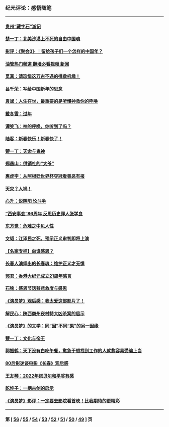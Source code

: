 ### 纪元评论：感悟随笔
---
#### [贵州“藏字石”游记](../../pages/nsc1035/n13923310.md?02140330) 
#### [楚一丁：北美沙漠上不死的自由中国魂](../../pages/nsc1035/n13921879.md?02140330) 
#### [影评：《聚会3》｜留给孩子们一个怎样的中国年？](../../pages/nsc1035/n13919652.md?02140330) 
#### [油管热门频道 翻墙必看视频 新闻](ok?02140330)
#### [觅真：请珍惜这万古不遇的得救机缘！](../../pages/nsc1035/n13917157.md?02140330) 
#### [吕千荣：写给中国新年的思念](../../pages/nsc1035/n13915103.md?02140330) 
#### [袁斌：人生在世，最重要的是听懂神救你的呼唤](../../pages/nsc1035/n13914636.md?02140330) 
#### [戴冬雪：过年](../../pages/nsc1035/n13913311.md?02140330) 
#### [谭笑飞：神的呼唤，你听到了吗？](../../pages/nsc1035/n13912603.md?02140330) 
#### [陆客：新春快乐！新春快了！](../../pages/nsc1035/n13911771.md?02140330) 
#### [楚一丁：天命与鬼神](../../pages/nsc1035/n13904371.md?02140330) 
#### [郑愚山：供销社的“大爷”](../../pages/nsc1035/n13904409.md?02140330) 
#### [惠虎宇：从阿根廷世界杯夺冠看善恶有报](../../pages/nsc1035/n13889438.md?02140330) 
#### [天灾？人祸！](../../pages/nsc1035/n13900104.md?02140330) 
#### [心升：说阴阳 论斗争](../../pages/nsc1035/n13885189.md?02140330) 
#### [“西安事变”86周年 反思历史罪人张学良](../../pages/nsc1035/n13882019.md?02140330) 
#### [东方觉：危难之中见人性](../../pages/nsc1035/n13881549.md?02140330) 
#### [文韬：江泽民之死，预示正义审判即将上演](../../pages/nsc1035/n13877698.md?02140330) 
#### [【名家专栏】向谁感恩？](../../pages/nsc1035/n13873797.md?02140330) 
#### [长春人演绎出的长春魂：维护正义才无惧](../../pages/nsc1035/n13871764.md?02140330) 
#### [郭君：香港大纪元成立21周年感言](../../pages/nsc1035/n13871269.md?02140330) 
#### [石铭：感恩节话慈悲救度与感恩](../../pages/nsc1035/n13869863.md?02140330) 
#### [《演员梦》观后感：我太爱这部影片了！](../../pages/nsc1035/n13866783.md?02140330) 
#### [解民心：陕西商州夜村特大凶杀案的启示](../../pages/nsc1035/n13865339.md?02140330) 
#### [《演员梦》的文学：同“因”不同“果”的另一因缘](../../pages/nsc1035/n13863930.md?02140330) 
#### [楚一丁：文化与帝王](../../pages/nsc1035/n13863143.md?02140330) 
#### [郭振鹤：天下没有白吃午餐，愈急于想找到工作的人就愈容易受骗上当](../../pages/nsc1035/n13860772.md?02140330) 
#### [80后影迷谈电影《长春》观后感](../../pages/nsc1035/n13852708.md?02140330) 
#### [王友琴：2022年诺贝尔和平奖有感](../../pages/nsc1035/n13848079.md?02140330) 
#### [乾坤子：一柄古剑的启示](../../pages/nsc1035/n13841954.md?02140330) 
#### [《演员梦》影评：一定要去影院看首映！比我期待的更精彩](../../pages/nsc1035/n13840865.md?02140330) 

---
#### 第 [ [56](./56.md?02140330) / [55](./55.md?02140330) / [54](./54.md?02140330) / [53](./53.md?02140330) / [52](./52.md?02140330) / [51](./51.md?02140330) / [50](./50.md?02140330) / [49](./49.md?02140330) ] 页
